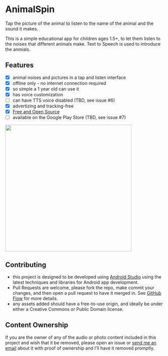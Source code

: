 # AnimalSpin

Tap the picture of the animal to listen to the name of the animal and the sound it makes.

This is a simple educational app for children ages 1.5+, to let them listen to the noises that different animals make. Text to Speech is used to introduce the anmials.

## Features

- [x] animal noises and pictures in a tap and listen interface
- [x] offline only - no internet connection required
- [x] so simple a 1 year old can use it
- [x] has voice customization
- [ ] can have TTS voice disabled (TBD, see issue #6)
- [x] advertizing and tracking-free
- [x] [Free and Open Source](https://www.gnu.org/philosophy/floss-and-foss.en.html)
- [ ] available on the Google Play Store (TBD, see issue #7)

<img src=".github/Screenshot_20221106_155222.png"  width="400"/>


## Contributing

* this project is designed to be developed using [Android Studio](https://developer.android.com/studio) using the latest techniques and libraries for Android app development.
* Pull Requests are welcome, please fork the repo, make commit your changes, and then open a pull request to have it merged in. See [GitHub Flow](https://docs.github.com/en/get-started/quickstart/github-flow) for more details.
* any assets added should have a free-to-use origin, and ideally be under either a Creative Commons or Public Domain license.


## Content Ownership
If you are the owner of any of the audio or photo content included in this project and wish that it be removed, please open an issue or <a href="mailto:kfalconer@gmail.com?subject=Content takedown request for Animal Spin App!">send me an email</a> about it with proof of ownership and I'll have it removed promptly.
